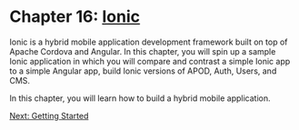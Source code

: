 # Chapter 16: [Ionic](https://ionicframework.com/)

Ionic is a hybrid mobile application development framework built on top of Apache Cordova and Angular. In this chapter, you will spin up a sample Ionic application in which you will compare and contrast a simple Ionic app to a simple Angular app, build Ionic versions of APOD, Auth, Users, and CMS.


In this chapter, you will learn how to build a hybrid mobile application.

[Next: Getting Started](01-GettingStarted.md)
